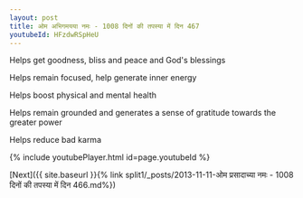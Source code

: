```yaml
---
layout: post
title: ओम अभिगमयया नमः - 1008 दिनों की तपस्या में दिन 467
youtubeId: HFzdwRSpHeU
---
```

 
 
Helps get goodness, bliss and peace and God's blessings
 
Helps remain focused, help generate inner energy 
 
Helps boost physical and mental health 
 
Helps remain grounded and generates a sense of gratitude towards the greater power 
 
Helps reduce bad karma
 
 
 
 


{% include youtubePlayer.html id=page.youtubeId %}
 
[Next]({{ site.baseurl }}{% link  split1/_posts/2013-11-11-ओम प्रसादाच्या नमः - 1008 दिनों की तपस्या में दिन 466.md%})
 
